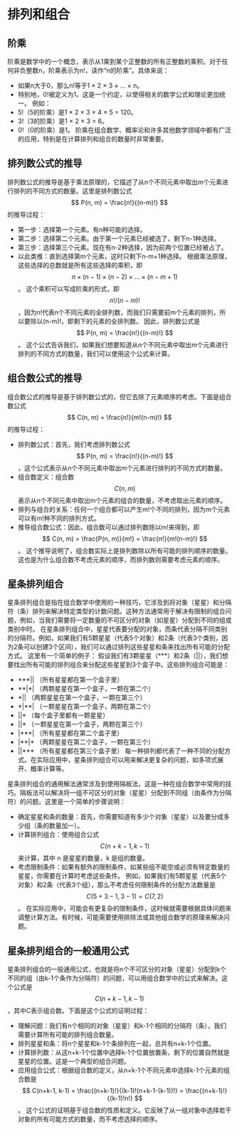 # 排列和组合
## 阶乘
阶乘是数学中的一个概念，表示从1乘到某个正整数的所有正整数的乘积。对于任何非负整数n，阶乘表示为n!，读作“n的阶乘”。具体来说：
- 如果n大于0，那么n!等于1 × 2 × 3 × ... × n。
- 特别地，0!被定义为1，这是一个约定，以使得相关的数学公式和理论更加统一。
例如：
- 5!（5的阶乘）是1 × 2 × 3 × 4 × 5 = 120。
- 3!（3的阶乘）是1 × 2 × 3 = 6。
- 0!（0的阶乘）是1。
阶乘在组合数学、概率论和许多其他数学领域中都有广泛的应用，特别是在计算排列和组合的数量时非常重要。

## 排列数公式的推导
排列数公式的推导是基于乘法原理的，它描述了从n个不同元素中取出m个元素进行排列的不同方式的数量。这里是排列数公式 $$ P(n, m) = \frac{n!}{(n-m)!} $$ 的推导过程：
- 第一步：选择第一个元素。有n种可能的选择。
- 第二步：选择第二个元素。由于第一个元素已经被选了，剩下n-1种选择。
- 第三步：选择第三个元素。现在有n-2种选择，因为前两个位置已经被占了。
- 以此类推：直到选择第m个元素，这时只剩下n-m+1种选择。
根据乘法原理，这些选择的总数就是所有这些选择的乘积，即 $$ n \times (n-1) \times (n-2) \times \ldots \times (n-m+1) $$。
这个乘积可以写成阶乘的形式，即 $$ n! / (n-m)! $$，因为n!代表n个不同元素的全排列数，而我们只需要前m个元素的排列，所以要除以(n-m)!，即剩下的元素的全排列数。
因此，排列数公式是 $$ P(n, m) = \frac{n!}{(n-m)!} $$。
这个公式告诉我们，如果我们想要知道从n个不同元素中取出m个元素进行排列的不同方式的数量，我们可以使用这个公式来计算。

## 组合数公式的推导
组合数公式的推导是基于排列数公式的，但它去除了元素顺序的考虑。下面是组合数公式 $$ C(n, m) = \frac{n!}{m!(n-m)!} $$ 的推导过程：
- 排列数公式：首先，我们考虑排列数公式 $$ P(n, m) = \frac{n!}{(n-m)!} $$，这个公式表示从n个不同元素中取出m个元素进行排列的不同方式的数量。
- 组合数定义：组合数 $$ C(n, m) $$ 表示从n个不同元素中取出m个元素的组合的数量，不考虑取出元素的顺序。
- 排列与组合的关系：任何一个组合都可以产生m!个不同的排列，因为m个元素可以有m!种不同的排列方式。
- 推导组合数公式：因此，组合数可以通过排列数除以m!来得到，即 $$ C(n, m) = \frac{P(n, m)}{m!} = \frac{n!}{m!(n-m)!} $$。
这个推导说明了，组合数实际上是排列数除以所有可能的排列顺序的数量。这也是为什么组合数不考虑元素的顺序，而排列数则需要考虑元素的顺序。

## 星条排列组合
星条排列组合是指在组合数学中使用的一种技巧，它涉及到将对象（星星）和分隔符（条）排列来解决特定类型的计数问题。这种方法通常用于解决有限制的组合问题，例如，当我们需要将一定数量的不可区分的对象（如星星）分配到不同的组或类别中时。
在星条排列组合中，星星代表要分配的对象，而条代表分隔不同类别的分隔符。例如，如果我们有5颗星星（代表5个对象）和2条（代表3个类别，因为2条可以创建3个区间），我们可以通过排列这些星星和条来找出所有可能的分配方式。
这里有一个简单的例子：
假设我们有3颗星星（***）和2条（||），我们想要找出所有可能的排列组合来分配这些星星到3个盒子中。这些排列组合可能是：
- ***|| （所有星星都在第一个盒子里）
- **|*| （两颗星星在第一个盒子，一颗在第二个）
- *|| （两颗星星在第一个盒子，一颗在第三个）
- *|**| （一颗星星在第一个盒子，两颗在第二个）
- ||* （每个盒子里都有一颗星星）
- ||* （一颗星星在第一个盒子，两颗在第三个）
- |***| （所有星星都在第二个盒子里）
- |**|* （两颗星星在第二个盒子，一颗在第三个）
- ||*** （所有星星都在第三个盒子里）
每一种排列都代表了一种不同的分配方式。在实际应用中，星条排列组合可以用来解决更复杂的问题，如多项式展开、概率计算等。

星条排列组合的通用解法通常涉及到使用隔板法，这是一种在组合数学中常用的技巧。隔板法可以解决将一组不可区分的对象（星星）分配到不同组（由条作为分隔符）的问题。这里是一个简单的步骤说明：
- 确定星星和条的数量：首先，你需要知道有多少个对象（星星）以及要分成多少组（条的数量加一）。
- 计算排列组合：使用组合公式 $$ C(n+k-1, k-1) $$ 来计算，其中 n 是星星的数量，k 是组的数量。
- 考虑限制条件：如果有额外的限制条件，如某些组不能空或必须有特定数量的星星，你需要在计算时考虑这些条件。
例如，如果我们有5颗星星（代表5个对象）和2条（代表3个组），那么不考虑任何限制条件的分配方法数量是 $$ C(5+3-1, 3-1) = C(7, 2) $$。
在实际应用中，可能会有更复杂的限制条件，这时候就需要根据具体问题来调整计算方法。有时候，可能需要使用排除法或其他组合数学的原理来解决问题。

## 星条排列组合的一般通用公式
星条排列组合的一般通用公式，也就是将n个不可区分的对象（星星）分配到k个不同的组（由k-1个条作为分隔符）的问题，可以用组合数学中的公式来解决。这个公式是 $$ C(n+k-1, k-1) $$，其中C表示组合数。下面是这个公式的证明过程：
- 理解问题：我们有n个相同的对象（星星）和k-1个相同的分隔符（条），我们需要计算所有可能的排列组合数量。
- 排列星星和条：将n个星星和k-1个条排列在一起，总共有n+k-1个位置。
- 计算排列数：从这n+k-1个位置中选择k-1个位置放置条，剩下的位置自然就是星星的位置。这是一个典型的组合问题。
- 应用组合公式：根据组合数的定义，从n+k-1个不同元素中选择k-1个元素的组合数是 $$ C(n+k-1, k-1) = \frac{(n+k-1)!}{(k-1)!(n+k-1-(k-1))!} = \frac{(n+k-1)!}{(k-1)!n!} $$。
这个公式的证明基于组合数的性质和定义。它反映了从一组对象中选择若干对象的所有可能方式的数量，而不考虑选择的顺序。